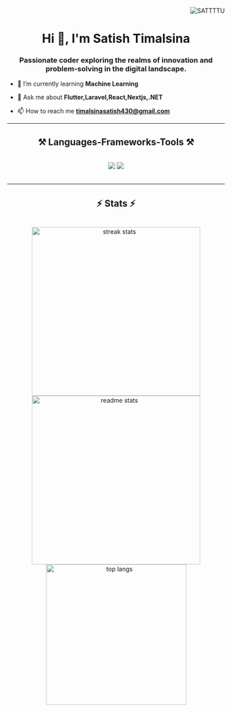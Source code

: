 <p align="right"> <img src="https://komarev.com/ghpvc/?username=SATTTTU&label=Profile%20views&color=0e75b6&style=flat" alt="SATTTTU" /> </p>
<h1 align="center">Hi 👋, I'm Satish Timalsina</h1>
<h3 align="center">Passionate coder exploring the realms of innovation and problem-solving in the digital landscape.</h3>



- 🌱 I’m currently learning **Machine Learning**

- 💬 Ask me about **Flutter,Laravel,React,Nextjs,.NET**

- 📫 How to reach me **timalsinasatish430@gmail.com**

<hr/>
 
<h2 align="center">⚒️ Languages-Frameworks-Tools ⚒️</h2>
<br/>
<div align="center">
    <img src="https://skillicons.dev/icons?i=react,bootstrap,html,css,vscode,github,figma,tailwind,git" />
    <img src="https://skillicons.dev/icons?i=nodejs,python,javascript,typescript,express,mongodb,c,nextjs,mysql,django" /><br>
</div>
<br/>
<hr/>

<h2 align="center">⚡ Stats ⚡</h2>
<br>
<div align=center>
  <img width=390 src="https://github-readme-streak-stats-salesp07.vercel.app/?user=SATTTTU&count_private=true&theme=react&border_radius=10" alt="streak stats"/>
  <img width=390 src="https://github-readme-stats-salesp07.vercel.app/api?username=SATTTTU&count_private=true&show_icons=true&theme=react&rank_icon=github&border_radius=10" alt="readme stats" />
  <br/>
  <img width=325 align="center" src="https://github-readme-stats-salesp07.vercel.app/api/top-langs/?username=SATTTTU&hide=HTML&langs_count=8&layout=compact&theme=react&border_radius=10&size_weight=0.5&count_weight=0.5&exclude_repo=github-readme-stats" alt="top langs" />
</div>

<br/><br/>
